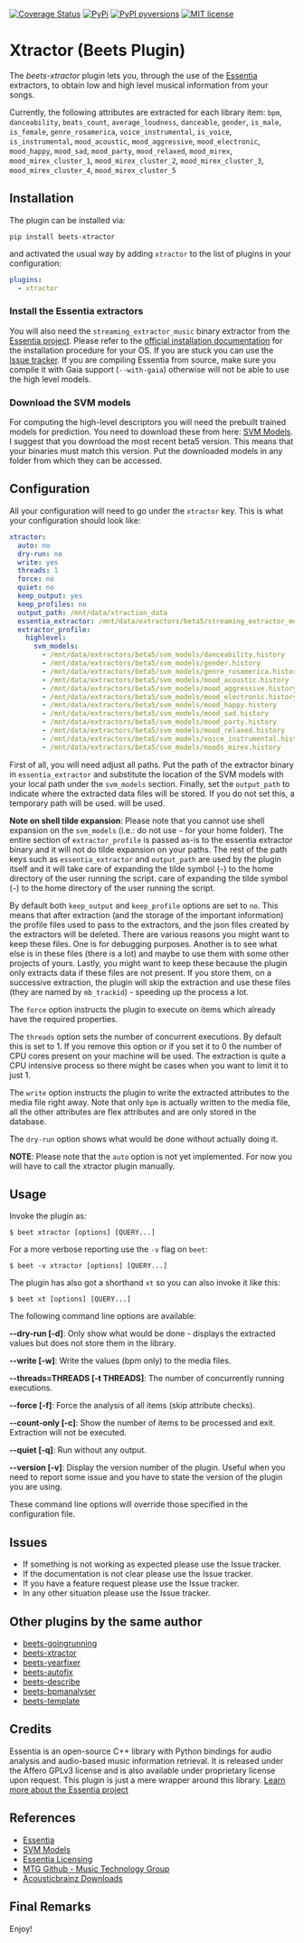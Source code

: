 [![Coverage Status](https://coveralls.io/repos/github/adamjakab/BeetsPluginXtractor/badge.svg?branch=master)](https://coveralls.io/github/adamjakab/BeetsPluginXtractor?branch=master)
[![PyPi](https://img.shields.io/pypi/v/beets-xtractor.svg)](https://pypi.org/project/beets-xtractor/)
[![PyPI pyversions](https://img.shields.io/pypi/pyversions/beets-xtractor.svg)](https://pypi.org/project/beets-xtractor/)
[![MIT license](https://img.shields.io/badge/License-MIT-blue.svg)](LICENSE.txt)

# Xtractor (Beets Plugin)

The _beets-xtractor_ plugin lets you, through the use of the [Essentia](https://essentia.upf.edu/index.html) extractors,
to obtain low and high level musical information from your songs.

Currently, the following attributes are extracted for each library item:
`bpm`, `danceability`, `beats_count`, `average_loudness`, `danceable`, `gender`, `is_male`, `is_female`,
`genre_rosamerica`, `voice_instrumental`, `is_voice`, `is_instrumental`, `mood_acoustic`,
`mood_aggressive`, `mood_electronic`, `mood_happy`, `mood_sad`, `mood_party`, `mood_relaxed`, `mood_mirex`,
`mood_mirex_cluster_1`, `mood_mirex_cluster_2`, `mood_mirex_cluster_3`, `mood_mirex_cluster_4`, `mood_mirex_cluster_5`

## Installation

The plugin can be installed via:

```shell script
pip install beets-xtractor
```

and activated the usual way by adding `xtractor` to the list of plugins in your configuration:

```yaml
plugins:
  - xtractor
```

### Install the Essentia extractors

You will also need the `streaming_extractor_music` binary extractor from the [Essentia project](#credits).
Please refer to the [official installation documentation](https://essentia.upf.edu/installing.html#compiling-essentia-from-source)
for the installation procedure for your OS. If you are stuck you can use
the [Issue tracker](https://github.com/adamjakab/BeetsPluginXtractor/issues). If you are compiling Essentia from source,
make sure you compile it with Gaia support (`--with-gaia`) otherwise will not be able to use the high level models.

### Download the SVM models

For computing the high-level descriptors you will need the prebuilt trained models for prediction. You need to download these from
here: [SVM Models](https://essentia.upf.edu/svm_models/). I suggest that you download the most recent beta5 version.
This means that your binaries must match this version. Put the downloaded models in any folder from which they can be
accessed.

## Configuration

All your configuration will need to go under the `xtractor` key. This is what your configuration should look like:

```yaml
xtractor:
  auto: no
  dry-run: no
  write: yes
  threads: 1
  force: no
  quiet: no
  keep_output: yes
  keep_profiles: no
  output_path: /mnt/data/xtraction_data
  essentia_extractor: /mnt/data/extractors/beta5/streaming_extractor_music
  extractor_profile:
    highlevel:
      svm_models:
        - /mnt/data/extractors/beta5/svm_models/danceability.history
        - /mnt/data/extractors/beta5/svm_models/gender.history
        - /mnt/data/extractors/beta5/svm_models/genre_rosamerica.history
        - /mnt/data/extractors/beta5/svm_models/mood_acoustic.history
        - /mnt/data/extractors/beta5/svm_models/mood_aggressive.history
        - /mnt/data/extractors/beta5/svm_models/mood_electronic.history
        - /mnt/data/extractors/beta5/svm_models/mood_happy.history
        - /mnt/data/extractors/beta5/svm_models/mood_sad.history
        - /mnt/data/extractors/beta5/svm_models/mood_party.history
        - /mnt/data/extractors/beta5/svm_models/mood_relaxed.history
        - /mnt/data/extractors/beta5/svm_models/voice_instrumental.history
        - /mnt/data/extractors/beta5/svm_models/moods_mirex.history
```

First of all, you will need adjust all paths. Put the path of the extractor binary in `essentia_extractor` and
substitute the location of the SVM models with your local path under the `svm_models` section. Finally, set
the `output_path` to indicate where the extracted data files will be stored. If you do not set this, a temporary path
will be used.
will be used.

**Note on shell tilde expansion**: Please note that you cannot use shell expansion on the `svm_models` (i.e.: do not use `~` for your home folder).
The entire section of `extractor_profile` is passed as-is to the essentia extractor binary and it will not do tilde expansion on your paths.
The rest of the path keys such as `essentia_extractor` and `output_path` are used by the plugin itself and it will take
care of expanding the tilde symbol (`~`) to the home directory of the user running the script.
care of expanding the tilde symbol (`~`) to the home directory of the user running the script.

By default both `keep_output` and `keep_profile` options are set to `no`. This means that after extraction (and the
storage of the important information) the profile files used to pass to the extractors, and the json files created by
the extractors will be deleted. There are various reasons you might want to keep these files. One is for debugging
purposes. Another is to see what else is in these files (there is a lot) and maybe to use them with some other projects
of yours. Lastly, you might want to keep these because the plugin only extracts data if these files are not present. If
you store them, on a successive extraction, the plugin will skip the extraction and use these files (they are named
by `mb_trackid`) - speeding up the process a lot.

The `force` option instructs the plugin to execute on items which already have the required properties.

The `threads` option sets the number of concurrent executions. By default this is set to 1.
If you remove this option or if you set it to 0 the number of CPU cores present on your machine will be used.
The extraction is quite a CPU intensive process so there might be cases when you want to limit it to just 1.

The `write` option instructs the plugin to write the extracted attributes to the media file right away. Note that only `bpm` is actually written to the media file, all the other attributes are flex attributes and are only stored in the database.

The `dry-run` option shows what would be done without actually doing it.

**NOTE**: Please note that the `auto` option is not yet implemented. For now you will have to call the xtractor plugin manually.

## Usage

Invoke the plugin as:

    $ beet xtractor [options] [QUERY...]

For a more verbose reporting use the `-v` flag on `beet`:

    $ beet -v xtractor [options] [QUERY...]

The plugin has also got a shorthand `xt` so you can also invoke it like this:

    $ beet xt [options] [QUERY...]

The following command line options are available:

**--dry-run [-d]**: Only show what would be done - displays the extracted values but does not store them in the library.

**--write [-w]**: Write the values (bpm only) to the media files.

**--threads=THREADS [-t THREADS]**: The number of concurrently running executions.

**--force [-f]**: Force the analysis of all items (skip attribute checks).

**--count-only [-c]**: Show the number of items to be processed and exit. Extraction will not be executed.

**--quiet [-q]**: Run without any output.

**--version [-v]**: Display the version number of the plugin. Useful when you need to report some issue and you have to state the version of the plugin you are using.

These command line options will override those specified in the configuration file.

## Issues

- If something is not working as expected please use the Issue tracker.
- If the documentation is not clear please use the Issue tracker.
- If you have a feature request please use the Issue tracker.
- In any other situation please use the Issue tracker.

## Other plugins by the same author

- [beets-goingrunning](https://github.com/adamjakab/BeetsPluginGoingRunning)
- [beets-xtractor](https://github.com/adamjakab/BeetsPluginXtractor)
- [beets-yearfixer](https://github.com/adamjakab/BeetsPluginYearFixer)
- [beets-autofix](https://github.com/adamjakab/BeetsPluginAutofix)
- [beets-describe](https://github.com/adamjakab/BeetsPluginDescribe)
- [beets-bpmanalyser](https://github.com/adamjakab/BeetsPluginBpmAnalyser)
- [beets-template](https://github.com/adamjakab/BeetsPluginTemplate)

## Credits

Essentia is an open-source C++ library with Python bindings for audio analysis and audio-based music information retrieval. It is released under the Affero GPLv3 license and is also available under proprietary license upon request. This plugin is just a mere wrapper around this library. [Learn more about the Essentia project](http://essentia.upf.edu)

## References

- [Essentia](https://essentia.upf.edu/index.html)
- [SVM Models](https://essentia.upf.edu/svm_models/)
- [Essentia Licensing](https://essentia.upf.edu/licensing_information.html)
- [MTG Github - Music Technology Group](https://github.com/MTG)
- [Acousticbrainz Downloads](https://acousticbrainz.org/download)

## Final Remarks

Enjoy!
